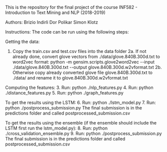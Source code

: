 This is the repository for the final project of the course INF582 - Introduction to Text Mining and NLP (2018-2019)

Authors:
Brizio Indirli
Dor Polikar
Simon Klotz

Instructions:
The code can be run using the following steps:

Getting the data:
1. Copy the train.csv and test.csv files into the data folder
2a. If not already done, convert glove vectors from ./data/glove.840B.300d.txt to word2vec format:
	python -m gensim.scripts.glove2word2vec --input  ./data/glove.840B.300d.txt --output glove.840B.300d.w2vformat.txt
2b. Otherwise copy already converted glove file glove.840B.300d.txt to ./data/ and rename it to glove.840B.300d.w2vformat.txt

Computing the features:
3. Run: python ./nlp_features.py
4. Run: python ./distance_features.py
5. Run: python ./graph_features.py

To get the results using the LSTM:
6. Run: python ./lstm_model.py
7. Run: python ./postprocess_submission.py
The final submission is in the predictions folder and called postprocessed_submission.csv 

To get the results using the ensemble (if the ensemble should include the LSTM first run the lstm_model.py):
8. Run: python ./cross_validation_ensemble.py
9. Run: python ./postprocess_submission.py
The final submission is in the predictions folder and called postprocessed_submission.csv
